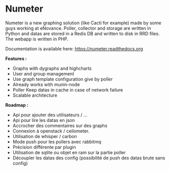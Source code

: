 # Numeter
Numeter is a new graphing solution (like Cacti for example) made by some
guys working at eNovance. Poller, collector and storage are written in Python and datas are
stored in a Redis DB and written to disk in RRD files. The webapp is written in PHP.

Documentation is available here: https://numeter.readthedocs.org

**Features :**
* Graphs with dygraphs and highcharts
* User and group management
* Use graph template configuration give by poller
* Already works with munin-node
* Poller Keep datas in cache in case of network failure
* Scalable architecture

**Roadmap :**
* Api pour ajouter des utilisateurs / ...
* Api pour lire les datas en json
* Accrocher des commentaires sur des graphs
* Connexion à openstack / ceilometer.
* Utilisation de whisper / carbon
* Mode push pour les pollers avec rabbitmq
* Précision différente par plugin
* Utilisation de sqlite ou objet en ram sur la partie poller
* Découpler les datas des config (possibilité de push des datas brute sans config)

